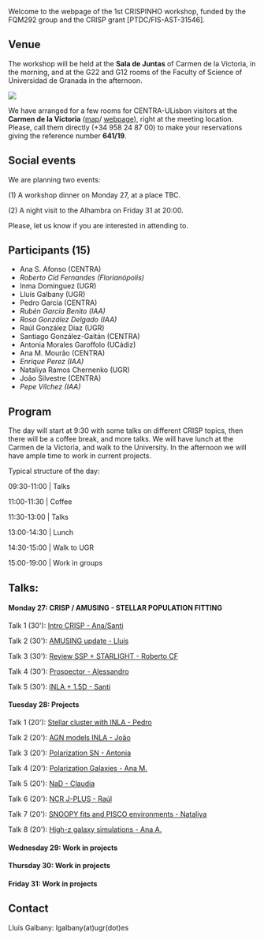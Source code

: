 Welcome to the webpage of the 1st CRISPINHO workshop, funded by the FQM292 group and the CRISP grant [PTDC/FIS-AST-31546]. 

## Venue

The workshop will be held at the **Sala de Juntas** of Carmen de la Victoria, in the morning, and at the G22 and G12 rooms of the Faculty of Science of Universidad de Granada in the afternoon.

[![](https://github.com/amusing-muse/crispinho2020/raw/master/map.png)](https://www.google.com/maps/dir/Carmen+de+la+Victoria,+Cuesta+del+Chapiz,+9,+18010+Granada/Faculty+of+Sciences+of+the+UGR,+Avenida+de+Fuente+Nueva,+s%2Fn,+18071+Granada/@37.1792554,-3.6077715,15z/data=!3m1!4b1!4m14!4m13!1m5!1m1!1s0xd71fcc9ac4d670b:0x9edd116b4ac23362!2m2!1d-3.5886695!2d37.1808104!1m5!1m1!1s0xd71fcec9131a577:0x2d03f6ab4085cc8e!2m2!1d-3.6096739!2d37.179749!3e2)

We have arranged for a few rooms for CENTRA-ULisbon visitors at the **Carmen de la Victoria** ([map](https://www.google.com/maps/place/Carmen+de+la+Victoria/@37.1792554,-3.6077715,15z/data=!4m5!3m4!1s0xd71fcc9ac4d670b:0x9edd116b4ac23362!8m2!3d37.1808104!4d-3.5886695)/ 
[webpage](http://carmendelavictoria.ugr.es/)), right at the meeting location. Please, call them directly (+34 958 24 87 00) to make your reservations giving the reference number **641/19**.

## Social events

We are planning two events: 

(1) A workshop dinner on Monday 27, at a place TBC.

(2) A night visit to the Alhambra on Friday 31 at 20:00. 

Please, let us know if you are interested in attending to. 

## Participants (15)

- Ana S. Afonso (CENTRA)
- *Roberto Cid Fernandes (Florianópolis)*
- Inma Domínguez (UGR)
- Lluís Galbany (UGR)
- Pedro Garcia (CENTRA)
- *Rubén García Benito (IAA)*
- *Rosa González Delgado (IAA)*
- Raúl González Díaz (UGR)
- Santiago González-Gaitán (CENTRA)
- Antonia Morales Garoffolo (UCádiz)
- Ana M. Mourão (CENTRA)
- *Enrique Perez (IAA)* 
- Nataliya Ramos Chernenko (UGR)
- João Silvestre (CENTRA)
- *Pepe Vílchez (IAA)* 

## Program

The day will start at 9:30 with some talks on different CRISP topics, then there will be a coffee break, and more talks. We will have lunch at the Carmen de la Victoria, and walk to the University. In the afternoon we will have ample time to work in current projects.

Typical structure of the day:

 09:30-11:00 | Talks               
 
 11:00-11:30 | Coffee                  
 
 11:30-13:00 | Talks
 
 13:00-14:30 | Lunch                   
 
 14:30-15:00 | Walk to UGR             
 
 15:00-19:00 | Work in groups          

## Talks:

#### Monday 27: CRISP / AMUSING - STELLAR POPULATION FITTING

Talk 1 (30'): [Intro CRISP - Ana/Santi](https://github.com/amusing-muse/workshop2/blob/master/talks/file.pdf)

Talk 2 (30'): [AMUSING update - Lluís](https://github.com/amusing-muse/workshop2/blob/master/talks/file.pdf)

Talk 3 (30'): [Review SSP + STARLIGHT - Roberto CF](https://github.com/amusing-muse/workshop2/blob/master/talks/file.pdf)

Talk 4 (30'): [Prospector - Alessandro](https://github.com/amusing-muse/workshop2/blob/master/talks/file.pdf)

Talk 5 (30'): [INLA + 1.5D - Santi](https://github.com/amusing-muse/workshop2/blob/master/talks/file.pdf)

#### Tuesday 28:  Projects

Talk 1 (20'): [Stellar cluster with INLA - Pedro](https://github.com/amusing-muse/workshop2/blob/master/talks/file.pdf)

Talk 2 (20'): [AGN models INLA - João](https://github.com/amusing-muse/workshop2/blob/master/talks/file.pdf)

Talk 3 (20'): [Polarization SN - Antonia](https://github.com/amusing-muse/workshop2/blob/master/talks/file.pdf)

Talk 4 (20'): [Polarization Galaxies - Ana M.](https://github.com/amusing-muse/workshop2/blob/master/talks/file.pdf)

Talk 5 (20'): [NaD - Claudia](https://github.com/amusing-muse/workshop2/blob/master/talks/file.pdf)

Talk 6 (20'): [NCR J-PLUS - Raúl](https://github.com/amusing-muse/workshop2/blob/master/talks/file.pdf)

Talk 7 (20'): [SNOOPY fits and PISCO environments - Nataliya](https://github.com/amusing-muse/workshop2/blob/master/talks/file.pdf)

Talk 8 (20'): [High-z galaxy simulations - Ana A.](https://github.com/amusing-muse/workshop2/blob/master/talks/file.pdf)

#### Wednesday 29: Work in projects

#### Thursday 30: Work in projects

#### Friday 31: Work in projects


## Contact

Lluís Galbany: lgalbany(at)ugr(dot)es
